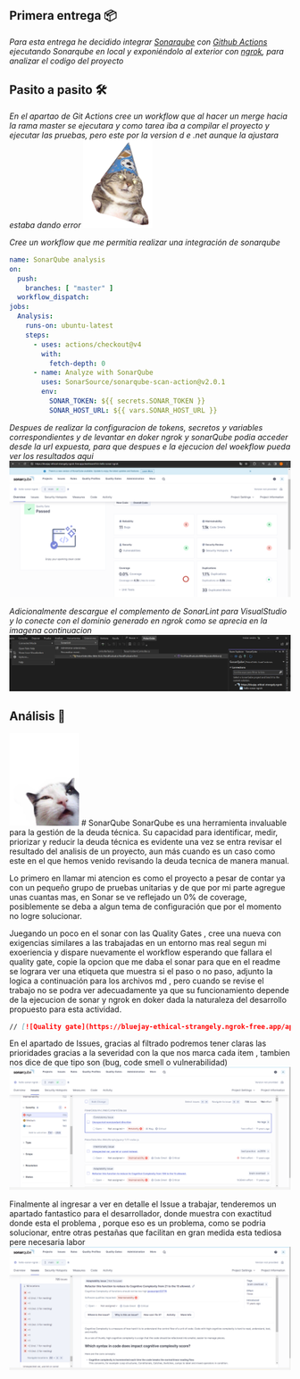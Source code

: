 ## Primera entrega 📦

_Para esta entrega he decidido integrar [Sonarqube](https://docs.sonarsource.com/sonarqube/10.3/) con [Github Actions](https://docs.github.com/es/actions) ejecutando Sonarqube en local y exponiéndolo al exterior con [ngrok](https://ngrok.com/), para analizar el codigo del proyecto_

## Pasito a pasito 🛠️

_En el apartao de Git Actions cree un workflow que al hacer un merge hacia la rama master se ejecutara y como tarea iba a compilar el proyecto y ejecutar las pruebas, pero este por la version d e .net aunque la ajustara estaba dando error_
<img src='images/cat1.png' width='125'>

_Cree un workflow que me permitia realizar una integración de sonarqube_

~~~yml
name: SonarQube analysis
on:
  push:
    branches: [ "master" ]
  workflow_dispatch:
jobs:
  Analysis:
    runs-on: ubuntu-latest
    steps:
      - uses: actions/checkout@v4
        with:
          fetch-depth: 0 
      - name: Analyze with SonarQube
        uses: SonarSource/sonarqube-scan-action@v2.0.1
        env:
          SONAR_TOKEN: ${{ secrets.SONAR_TOKEN }}   
          SONAR_HOST_URL: ${{ vars.SONAR_HOST_URL }}
~~~
_Despues de realizar la configuracion de tokens, secretos y variables correspondientes y de levantar en doker ngrok y sonarQube podia acceder desde la url expuesta, para que despues e la ejecucion del woekflow pueda ver los resultados aqui_
![Lint](/images/Qube1.png)

_Adicionalmente descargue el complemento de SonarLint para VisualStudio y lo conecte con el dominio generado en ngrok  como se aprecia en la imagena  continuacion_
![Lint](/images/Lint.png)

## Análisis  📖
<img src='images/piensa.png' width='125'>
# SonarQube
SonarQube es una herramienta invaluable para la gestión de la deuda técnica. Su capacidad para identificar, medir, priorizar y reducir la deuda técnica  es evidente una vez se entra  revisar el resultado del analisis de un proyecto, aun más cuando es un caso como este en el que hemos venido revisando la deuda tecnica de manera manual.

Lo primero en llamar mi atencion es como el proyecto a pesar de contar ya con un pequeño grupo de pruebas unitarias y de que por mi parte agregue unas cuantas mas, en Sonar se ve reflejado un 0% de coverage, posiblemente se deba a algun tema de configuración que por el momento no logre solucionar.

Juegando un poco en el sonar con las Quality Gates , cree una nueva con exigencias similares a las  trabajadas en un entorno mas real segun mi exoeriencia y dispare nuevamente el workflow esperando que fallara el quality gate,  copie la opcion que me daba el sonar  para que en el readme se lograra ver una etiqueta que muestra si el  paso o no paso, adjunto la logica a continuación  para los archivos md , pero  cuando se revise el trabajo no se podra ver adecuadamente ya que su funcionamiento depende de la ejecucion de sonar y ngrok en doker dada la naturaleza del desarrollo propuesto para esta actividad.
~~~md
// [![Quality gate](https://bluejay-ethical-strangely.ngrok-free.app/api/project_badges/quality_gate?project=hello-sonar-ngrok&token=sqb_c75dbed51b0f804e2d1a16e2752c291ce2d86a48)](https://bluejay-ethical-strangely.ngrok-free.app/dashboard?id=hello-sonar-ngrok)
~~~
En el apartado de Issues, gracias al filtrado podremos tener claras las prioridades gracias a la severidad con la que nos marca cada item ,  tambien nos dice de que tipo son (bug, code smell o vulnerabilidad)
![Lint](/images/Qube2.png)

Finalmente al ingresar a ver en detalle el Issue a trabajar, tenderemos un apartado fantastico para el desarrollador, donde muestra con exactitud donde esta el problema , porque eso es un problema, como se podria solucionar, entre otras pestañas que facilitan en gran medida esta tediosa pere necesaria labor
![Lint](/images/Qube3.png)
